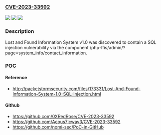 ### [CVE-2023-33592](https://cve.mitre.org/cgi-bin/cvename.cgi?name=CVE-2023-33592)
![](https://img.shields.io/static/v1?label=Product&message=n%2Fa&color=blue)
![](https://img.shields.io/static/v1?label=Version&message=n%2Fa&color=blue)
![](https://img.shields.io/static/v1?label=Vulnerability&message=n%2Fa&color=brighgreen)

### Description

Lost and Found Information System v1.0 was discovered to contain a SQL injection vulnerability via the component /php-lfis/admin/?page=system_info/contact_information.

### POC

#### Reference
- http://packetstormsecurity.com/files/173331/Lost-And-Found-Information-System-1.0-SQL-Injection.html

#### Github
- https://github.com/0XRedRose/CVE-2023-33592
- https://github.com/Acous7icwav3/CVE-2023-33592
- https://github.com/nomi-sec/PoC-in-GitHub

